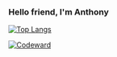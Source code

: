 ### Hello friend, I'm Anthony

[![Top Langs](https://github-readme-stats.vercel.app/api/top-langs/?username=Anthony-T-N&layout=compact)](https://github.com/Anthony-T-N/github-readme-stats)

[![Codeward](https://www.codewars.com/users/A-T-N/badges/large)](https://www.codewars.com/users/A-T-N)

<!--
**Anthony-T-N/Anthony-T-N** is a ✨ _special_ ✨ repository because its `README.md` (this file) appears on your GitHub profile.

Here are some ideas to get you started:

- 🔭 I’m currently working on ...
- 🌱 I’m currently learning ...
- 👯 I’m looking to collaborate on ...
- 🤔 I’m looking for help with ...
- 💬 Ask me about ...
- 📫 How to reach me: ...
- 😄 Pronouns: ...
- ⚡ Fun fact: ...
-->
